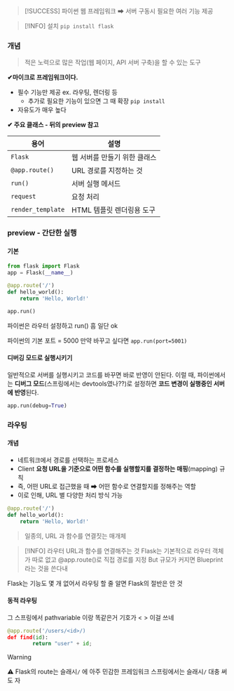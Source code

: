 
>[!SUCCESS]  파이썬 웹 프레임워크  ➡ 서버 구동시 필요한 여러 기능 제공 



> [!INFO] 설치 
> `pip install flask`
> 


### 개념
> 적은 노력으로 많은 작업(웹 페이지, API 서버 구축)을 할 수 있는 도구 

**✔마이크로 프레임워크이다.**
- 필수 기능만 제공 ex. 라우팅, 렌더링 등 
	- 추가로 필요한 기능이 있으면 그 때 확장 `pip install`
- 자유도가 매우 높다

**✔ 주요 클래스 - 뒤의 preview 참고** 

| 용어                | 설명               |
| ----------------- | ---------------- |
| `Flask`           | 웹 서버를 만들기 위한 클래스 |
| `@app.route()`    | URL 경로를 지정하는 것   |
| `run()`           | 서버 실행 메서드        |
| `request`         | 요청 처리            |
| `render_template` | HTML 템플릿 렌더링용 도구 |



### preview - 간단한 실행
#### 기본 
```python
from flask import Flask
app = Flask(__name__)

@app.route('/')
def hello_world():
    return 'Hello, World!'

app.run()
```
파이썬은 라우터 설정하고 run() 흠 일단 ok 

파이썬의 기본 포트 = 5000
만약 바꾸고 싶다면 `app.run(port=5001)`

#### 디버깅 모드로 실행시키기 
일반적으로 서버를 실행시키고 코드를 바꾸면 바로 반영이 안된다.
이럴 때, 파이썬에서는 **디버그 모드**(스프링에서는 devtools였나??)로 설정하면 **코드 변경이 실행중인 서버에 반영**된다. 
```python
app.run(debug=True)
```


### 라우팅 
#### 개념 
- 네트워크에서 경로를 선택하는 프로세스
- Client **요청 URL을 기준으로 어떤 함수를 실행할지를 결정하는 매핑**(mapping) 규칙 
- 즉, 어떤 URL로 접근했을 때 ➡ 어떤 함수로 연결할지를 정해주는 역할 
- 이로 인해, URL 별 다양한 처리 방식 가능
```python
@app.route('/')
def hello_world():
    return 'Hello, World!'
```

> 일종의, URL 과 함수를 연결짓는 매개체

> [!INFO] 라우터 
>URL과 함수를 연결해주는 것 
>Flask는 기본적으로 라우터 객체가 따로 없고 @app.route()로 직접 경로를 지정 
>But 규모가 커지면 Blueprint라는 것을 쓴다내


Flask는 기능도 몇 개 없어서 라우팅 할 줄 알면 Flask의 절반은 안 것 

#### 동적 라우팅 
그 스프링에서 pathvariable 이랑 똑같은거 기호가 < > 이걸 쓰네 
```python
@app.route('/users/<id>/)
def find(id):
		return "user" + id;
```

> [!WARNING]
> ⚠️ Flask의 route는 슬래시`/` 에 아주 민감한 프레임워크
> 스프링에서는 슬래시`/` 대충 써도 자